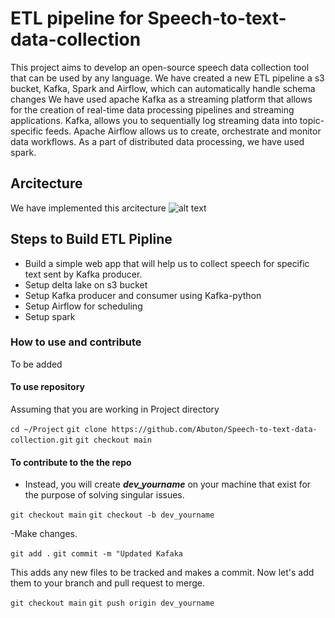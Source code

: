 # ETL pipeline for Speech-to-text-data-collection

This project aims to develop an open-source speech data collection tool that can be used by any language. We have created a new ETL pipeline a s3 bucket, Kafka, Spark and Airflow, which can automatically handle schema changes We have used apache Kafka as a streaming platform that allows for the creation of real-time data processing pipelines and streaming applications. Kafka, allows you to sequentially log streaming data into topic-specific feeds.  Apache Airflow allows us to create, orchestrate and monitor data workflows.  As a part of distributed data processing, we have used spark.

## Arcitecture

We have implemented this arcitecture
![alt text](https://github.com/mahlettaye/Speech_data_collection_tool/arcitecture.png)

## Steps to Build ETL Pipline

- Build a simple web app that will help us to collect speech for specific text sent by Kafka producer.
- Setup  delta lake on s3 bucket
- Setup Kafka producer and consumer using Kafka-python
- Setup Airflow for scheduling
- Setup spark

### How to use and contribute

To be added

#### To use repository

Assuming that you are working in Project directory

`cd ~/Project`
`git clone https://github.com/Abuton/Speech-to-text-data-collection.git`
`git checkout main`

#### To contribute to the the repo

- Instead, you will create ***dev_yourname*** on your machine that exist for the purpose of solving singular issues.

`git checkout main`
`git checkout -b dev_yourname`

-Make changes.

`git add .`
`git commit -m "Updated Kafaka`

This adds any new files to be tracked and makes a commit. Now let's add them to your branch and pull request to merge.

`git checkout main`
`git push origin dev_yourname`
